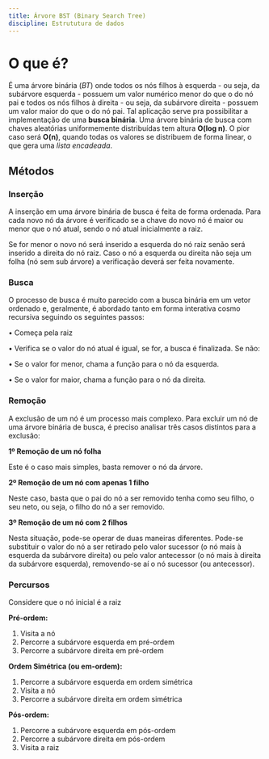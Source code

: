 ```yaml
---
title: Árvore BST (Binary Search Tree)
discipline: Estrututura de dados
---
```


# O que é?

É uma árvore binária (*BT*) onde todos os nós filhos à esquerda - ou seja, da subárvore esquerda - possuem um valor numérico menor do que o do nó pai e todos os nós filhos à direita - ou seja, da subárvore direita - possuem um valor maior do que o do nó pai. Tal aplicação serve pra possibilitar a implementação de uma **busca binária**. Uma árvore binária de busca com chaves aleatórias uniformemente distribuídas tem altura **O(log n)**. O pior caso será **O(n)**, quando todas os valores se distribuem de forma linear, o que gera uma *lista encadeada*.


## Métodos

### Inserção

A inserção em uma árvore binária de busca é feita de forma ordenada. Para cada novo nó da árvore é verificado se a chave do novo nó é maior ou menor que o nó atual, sendo o nó atual inicialmente a raiz.

Se for menor o novo nó será inserido a esquerda do nó raiz senão será inserido a direita do nó raiz. Caso o nó a esquerda ou direita não seja um folha (nó sem sub árvore) a verificação deverá ser feita novamente.


### Busca

O processo de busca é muito parecido com a busca binária em um vetor ordenado e, geralmente, é abordado tanto em forma interativa cosmo recursiva seguindo os seguintes passos:

• Começa pela raiz

• Verifica se o valor do nó atual é igual, se for, a busca é finalizada. Se não:

• Se o valor for menor, chama a função para o nó da esquerda.

• Se o valor for maior, chama a função para o nó da direita.

### Remoção

A exclusão de um nó é um processo mais complexo. Para excluir um nó de uma árvore binária de busca, é preciso analisar três casos distintos para a exclusão:

**1º Remoção de um nó folha**

Este é o caso mais simples, basta remover o nó da árvore.

**2º Remoção de um nó com apenas 1 filho**

Neste caso, basta que o pai do nó a ser removido tenha como seu filho, o seu neto, ou seja, o filho do nó a ser removido.

**3º Remoção de um nó com 2 filhos**

Nesta situação, pode-se operar de duas maneiras diferentes. Pode-se substituir o valor do nó a ser retirado pelo valor sucessor (o nó mais à esquerda da subárvore direita) ou pelo valor antecessor (o nó mais à direita da subárvore esquerda), removendo-se aí o nó sucessor (ou antecessor).

### Percursos
Considere que o nó inicial é a raiz

**Pré-ordem:**

1. Visita a nó
2. Percorre a subárvore esquerda em pré-ordem
3. Percorre a subárvore direita em pré-ordem

**Ordem Simétrica (ou em-ordem):**

1. Percorre a subárvore esquerda em ordem simétrica
2. Visita a nó
3. Percorre a subárvore direita em ordem simétrica

**Pós-ordem:**

1. Percorre a subárvore esquerda em pós-ordem
2. Percorre a subárvore direita em pós-ordem
3. Visita a raiz

